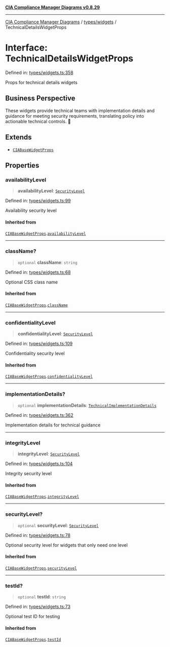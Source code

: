[**CIA Compliance Manager Diagrams v0.8.29**](../../../README.md)

***

[CIA Compliance Manager Diagrams](../../../modules.md) / [types/widgets](../README.md) / TechnicalDetailsWidgetProps

# Interface: TechnicalDetailsWidgetProps

Defined in: [types/widgets.ts:358](https://github.com/Hack23/cia-compliance-manager/blob/5836b4c74e2010cd05eca63c0016fd711c628ec9/src/types/widgets.ts#L358)

Props for technical details widgets

## Business Perspective

These widgets provide technical teams with implementation details and
guidance for meeting security requirements, translating policy into
actionable technical controls. 🔧

## Extends

- [`CIABaseWidgetProps`](CIABaseWidgetProps.md)

## Properties

### availabilityLevel

> **availabilityLevel**: [`SecurityLevel`](../../cia/type-aliases/SecurityLevel.md)

Defined in: [types/widgets.ts:99](https://github.com/Hack23/cia-compliance-manager/blob/5836b4c74e2010cd05eca63c0016fd711c628ec9/src/types/widgets.ts#L99)

Availability security level

#### Inherited from

[`CIABaseWidgetProps`](CIABaseWidgetProps.md).[`availabilityLevel`](CIABaseWidgetProps.md#availabilitylevel)

***

### className?

> `optional` **className**: `string`

Defined in: [types/widgets.ts:68](https://github.com/Hack23/cia-compliance-manager/blob/5836b4c74e2010cd05eca63c0016fd711c628ec9/src/types/widgets.ts#L68)

Optional CSS class name

#### Inherited from

[`CIABaseWidgetProps`](CIABaseWidgetProps.md).[`className`](CIABaseWidgetProps.md#classname)

***

### confidentialityLevel

> **confidentialityLevel**: [`SecurityLevel`](../../cia/type-aliases/SecurityLevel.md)

Defined in: [types/widgets.ts:109](https://github.com/Hack23/cia-compliance-manager/blob/5836b4c74e2010cd05eca63c0016fd711c628ec9/src/types/widgets.ts#L109)

Confidentiality security level

#### Inherited from

[`CIABaseWidgetProps`](CIABaseWidgetProps.md).[`confidentialityLevel`](CIABaseWidgetProps.md#confidentialitylevel)

***

### implementationDetails?

> `optional` **implementationDetails**: [`TechnicalImplementationDetails`](../../interfaces/TechnicalImplementationDetails.md)

Defined in: [types/widgets.ts:362](https://github.com/Hack23/cia-compliance-manager/blob/5836b4c74e2010cd05eca63c0016fd711c628ec9/src/types/widgets.ts#L362)

Implementation details for technical guidance

***

### integrityLevel

> **integrityLevel**: [`SecurityLevel`](../../cia/type-aliases/SecurityLevel.md)

Defined in: [types/widgets.ts:104](https://github.com/Hack23/cia-compliance-manager/blob/5836b4c74e2010cd05eca63c0016fd711c628ec9/src/types/widgets.ts#L104)

Integrity security level

#### Inherited from

[`CIABaseWidgetProps`](CIABaseWidgetProps.md).[`integrityLevel`](CIABaseWidgetProps.md#integritylevel)

***

### securityLevel?

> `optional` **securityLevel**: [`SecurityLevel`](../../cia/type-aliases/SecurityLevel.md)

Defined in: [types/widgets.ts:78](https://github.com/Hack23/cia-compliance-manager/blob/5836b4c74e2010cd05eca63c0016fd711c628ec9/src/types/widgets.ts#L78)

Optional security level for widgets that only need one level

#### Inherited from

[`CIABaseWidgetProps`](CIABaseWidgetProps.md).[`securityLevel`](CIABaseWidgetProps.md#securitylevel)

***

### testId?

> `optional` **testId**: `string`

Defined in: [types/widgets.ts:73](https://github.com/Hack23/cia-compliance-manager/blob/5836b4c74e2010cd05eca63c0016fd711c628ec9/src/types/widgets.ts#L73)

Optional test ID for testing

#### Inherited from

[`CIABaseWidgetProps`](CIABaseWidgetProps.md).[`testId`](CIABaseWidgetProps.md#testid)

